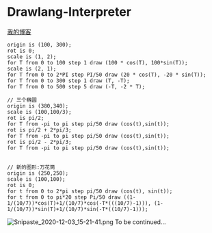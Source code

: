 # Drawlang-Interpreter
[我的博客](https://linjinming.gitee.io/2020/11/24/%E5%87%BD%E6%95%B0%E7%BB%98%E5%9B%BE%E8%AF%AD%E8%A8%80%E4%B9%8B%E8%A7%A3%E9%87%8A%E5%99%A8/)

```
origin is (100, 300);
rot is 0;
scale is (1, 2);
for T from 0 to 100 step 1 draw (100 * cos(T), 100*sin(T));
scale is (2, 1);
for T from 0 to 2*PI step PI/50 draw (20 * cos(T), -20 * sin(T));
for T from 0 to 300 step 1 draw (T, -T);
for T from 0 to 500 step 5 draw (-T, -2 * T);

// 三个椭圆
origin is (380,340);
scale is (100,100/3);
rot is pi/2;
for T from -pi to pi step pi/50 draw (cos(t),sin(t));
rot is pi/2 + 2*pi/3;
for T from -pi to pi step pi/50 draw (cos(t),sin(t));
rot is pi/2 - 2*pi/3;
for T from -pi to pi step pi/50 draw (cos(t),sin(t));


// 新的图形:万花筒
origin is (250,250);
scale is (100,100);
rot is 0;
for t from 0 to 2*pi step pi/50 draw (cos(t), sin(t));
for t from 0 to pi*20 step Pi/50 draw ((1-1/(10/7))*cos(T)+1/(10/7)*cos(-T*(((10/7)-1))), (1-1/(10/7))*sin(T)+1/(10/7)*sin(-T*((10/7)-1)));
```
![Snipaste_2020-12-03_15-21-41.png](http://ww1.sinaimg.cn/large/005VT09Qly1glap1m307jj30i20euta2.jpg)
To be continued...
